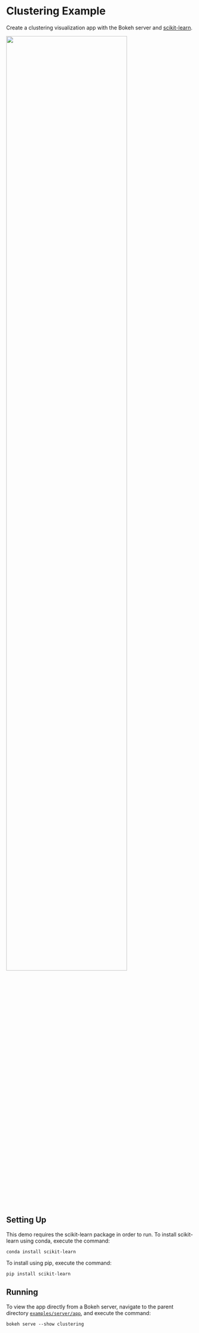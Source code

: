 # Clustering Example

Create a clustering visualization app with the Bokeh server and
[scikit-learn](http://scikit-learn.org/stable/).

<img src="https://static.bokeh.org/clustering.png" width="80%"></img>

## Setting Up

This demo requires the scikit-learn package in order to run. To install
scikit-learn using conda, execute the command:

    conda install scikit-learn

To install using pip, execute the command:

    pip install scikit-learn

## Running

To view the app directly from a Bokeh server, navigate to the parent directory
[`examples/server/app`](https://github.com/bokeh/bokeh/blob/-/examples/server/app),
and execute the command:

    bokeh serve --show clustering

